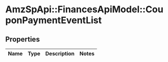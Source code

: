 # AmzSpApi::FinancesApiModel::CouponPaymentEventList

## Properties
Name | Type | Description | Notes
------------ | ------------- | ------------- | -------------

